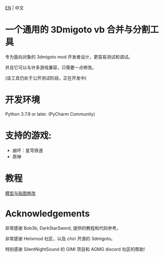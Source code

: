 [EN](README.md) | 中文

# 一个通用的 3Dmigoto vb 合并与分割工具

专为面向对象的 3dmigoto mod 开发者设计，更容易测试和调试。

并且它可以与许多游戏兼容，只需要一点修改。

(该工具仍处于公开测试阶段，正在开发中)

# 开发环境

Python 3.7.9 or later.
(PyCharm Community)

# 支持的游戏:

- 崩坏：星穹铁道
- 原神

# 教程

[模型与贴图修改](Guides/UsageInstructions_zh-CN.md)

# Acknowledgements

非常感谢 Bob3b, DarkStarSword, 提供的教程和代码参考。

非常感谢 Helixmod 社区，以及 chiri 开源的 3dmigoto。

特别感谢 SilentNightSound 的 GIMI 项目和 AGMG discord 社区的帮助!
